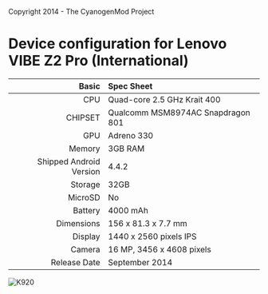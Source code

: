 Copyright 2014 - The CyanogenMod Project

Device configuration for Lenovo VIBE Z2 Pro (International)
=====================================

Basic   | Spec Sheet
-------:|:-------------------------
CPU     | Quad-core 2.5 GHz Krait 400
CHIPSET | Qualcomm MSM8974AC Snapdragon 801
GPU     | Adreno 330
Memory  | 3GB RAM
Shipped Android Version | 4.4.2
Storage | 32GB
MicroSD | No
Battery | 4000 mAh
Dimensions | 156 x 81.3 x 7.7 mm
Display | 1440 x 2560 pixels IPS
Camera  | 16 MP, 3456 x 4608 pixels
Release Date | September 2014


![K920](http://oi59.tinypic.com/i5n6zs.jpg "K920")
